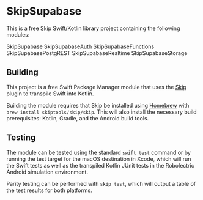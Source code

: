 # SkipSupabase

This is a free [Skip](https://skip.tools) Swift/Kotlin library project containing the following modules:

SkipSupabase
SkipSupabaseAuth
SkipSupabaseFunctions
SkipSupabasePostgREST
SkipSupabaseRealtime
SkipSupabaseStorage

## Building

This project is a free Swift Package Manager module that uses the
[Skip](https://skip.tools) plugin to transpile Swift into Kotlin.

Building the module requires that Skip be installed using 
[Homebrew](https://brew.sh) with `brew install skiptools/skip/skip`.
This will also install the necessary build prerequisites:
Kotlin, Gradle, and the Android build tools.

## Testing

The module can be tested using the standard `swift test` command
or by running the test target for the macOS destination in Xcode,
which will run the Swift tests as well as the transpiled
Kotlin JUnit tests in the Robolectric Android simulation environment.

Parity testing can be performed with `skip test`,
which will output a table of the test results for both platforms.
